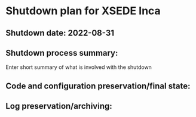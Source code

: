 # Shutdown plan for XSEDE Inca

## Shutdown date:  2022-08-31

## Shutdown process summary:  
Enter short summary of what is involved with the shutdown

## Code and configuration preservation/final state: 

## Log preservation/archiving: 
